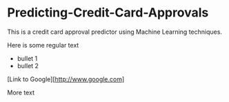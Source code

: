 # Predicting-Credit-Card-Approvals
This is a credit card approval predictor using Machine Learning techniques.

Here is some regular text

* bullet 1
* bullet 2

[Link to Google][http://www.google.com]

More text

